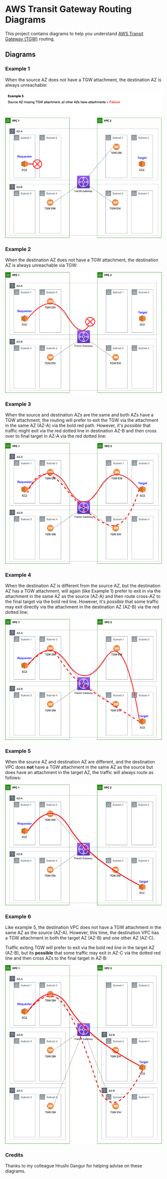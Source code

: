 # AWS Transit Gateway Routing Diagrams

This project contains diagrams to help you understand [AWS Transit Gateway (TGW)](https://aws.amazon.com/transit-gateway/) routing.

## Diagrams

### Example 1

When the source AZ does not have a TGW attachment, the destination AZ is always unreachable:

![example 1](example1.png)

### Example 2

When the destination AZ does not have a TGW attachment, the destination AZ is always unreachable via TGW:

![example 2](example2.png)

### Example 3

When the source and destination AZs are the same and both AZs have a TGW attachment, the routing will prefer to exit the TGW via the attachment in the same AZ (AZ-A) via the bold red path. However, it's *possible* that traffic might exit via the red dotted line in destination AZ-B and then cross over to final target in AZ-A via the red dotted line:

![example 3](example3.png)

### Example 4

When the destination AZ is different from the source AZ, but the destination AZ has a TGW attachment, will again (like Example 1) prefer to exit in via the attachment in the same AZ as the source (AZ-A) and then route cross-AZ to the final target via the bold red line. However, it's *possible* that some traffic may exit directly via the attachment in the destination AZ (AZ-B) via the red dotted line:

![example 4](example4.png)

### Example 5

When the source AZ and destination AZ are different, and the destination VPC does **not** have a TGW attachment in the same AZ as the source but does have an attachment in the target AZ, the traffic will always route as follows:

![example 5](example5.png)

### Example 6

Like example 5, the destination VPC does not have a TGW attachment in the same AZ as the source (AZ-A). However, this time, the destination VPC has a TGW attachment in both the target AZ (AZ-B) and one other AZ (AZ-C).

Traffic exiting TGW will prefer to exit via the bold red line in the target AZ (AZ-B), but its **possible** that some traffic may exit in AZ-C via the dotted red line and then cross AZs to the final target in AZ-B:

![example 6](example6.png)


### Credits

Thanks to my colleague Hrushi Gangur for helping advise on these diagrams.
